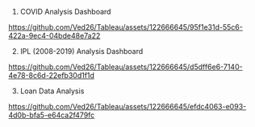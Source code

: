 1. COVID Analysis Dashboard

https://github.com/Ved26/Tableau/assets/122666645/95f1e31d-55c6-422a-9ec4-04bde48e7a22

2. IPL (2008-2019) Analysis Dashboard
   
https://github.com/Ved26/Tableau/assets/122666645/d5dff6e6-7140-4e78-8c6d-22efb30d1f1d

3. Loan Data Analysis

https://github.com/Ved26/Tableau/assets/122666645/efdc4063-e093-4d0b-bfa5-e64ca2f479fc


